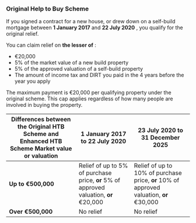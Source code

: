 ###  Original Help to Buy Scheme

If you signed a contract for a new house, or drew down on a self-build
mortgage between **1 January 2017** and **22 July 2020** , you qualify for the
original relief.

You can claim relief on **the lesser of** :

  * €20,000 
  * 5% of the market value of a new build property 
  * 5% of the approved valuation of a self-build property 
  * The amount of income tax and DIRT you paid in the 4 years before the year you apply 

The maximum payment is €20,000 per qualifying property under the original
scheme. This cap applies regardless of how many people are involved in buying
the property.

**Differences between the Original HTB Scheme and Enhanced HTB Scheme** **Market value or valuation** |  **1 January 2017 to 22 July 2020** |  **23 July 2020 to 31 December 2025**  
---|---|---  
**Up to €500,000** |  Relief of up to 5% of purchase price, **or** 5% of approved valuation, **or** €20,000  |  Relief of up to 10% of purchase price, **or** 10% of approved valuation, **or** €30,000   
**Over €500,000** |  No relief  |  No relief   
  